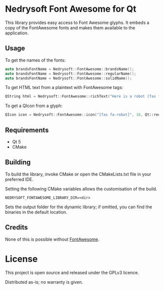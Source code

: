 # Nedrysoft Font Awesome for Qt

This library provides easy access to Font Awesome glyphs.  It embeds a copy of the FontAwesome fonts and makes them available to the application.

## Usage

To get the names of the fonts:

```c++
auto brandsFontName = Nedrysoft::FontAwesome::brandsName();
auto brandsFontName = Nedrysoft::FontAwesome::regularName();
auto brandsFontName = Nedrysoft::FontAwesome::solidName();

```

To get HTML text from a plaintext with FontAwesome tags:

```c++
QString html = Nedrysoft::FontAwesome::richText("Here is a robot [fas fa-robot]");
```

To get a QIcon from a glyph:

```C++
QIcon icon = Nedrysoft::FontAwesome::icon("[fas fa-robot]", 16, Qt::red);
```

## Requirements

* Qt 5
* CMake

## Building

To build the library, invoke CMake or open the CMakeLists.txt file in your preferred IDE.

Setting the following CMake variables allows the customisation of the build.

```
NEDRYSOFT_FONTAWESOME_LIBRARY_DIR=<dir>
```

Sets the output folder for the dynamic library; if omitted, you can find the binaries in the default location.

## Credits

None of this is possible without [FontAwesome](https://fontawesome.com).

# License

This project is open source and released under the GPLv3 licence.

Distributed as-is; no warranty is given.
